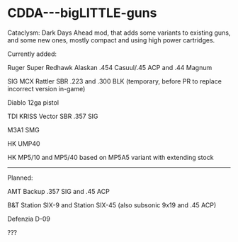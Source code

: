 # CDDA---bigLITTLE-guns
Cataclysm: Dark Days Ahead mod, that adds some variants to existing guns, and some new ones, mostly compact and using high power cartridges.

Currently added: 

Ruger Super Redhawk Alaskan .454 Casuul/.45 ACP and .44 Magnum

SIG MCX Rattler SBR .223 and .300 BLK (temporary, before PR to replace incorrect version in-game)

Diablo 12ga pistol

TDI KRISS Vector SBR .357 SIG

M3A1 SMG

HK UMP40

HK MP5/10 and MP5/40 based on MP5A5 variant with extending stock

-----------------------------------------------------------------------------------------------------------------------------------------------

Planned:

AMT Backup .357 SIG and .45 ACP


B&T Station SIX-9 and Station SIX-45 (also subsonic 9x19 and .45 ACP)

Defenzia D-09 

???
